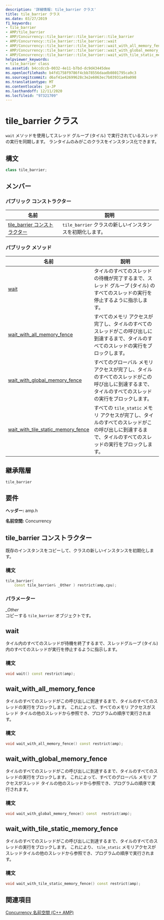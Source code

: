 ```yaml
---
description: '詳細情報: tile_barrier クラス'
title: tile_barrier クラス
ms.date: 03/27/2019
f1_keywords:
- tile_barrier
- AMP/tile_barrier
- AMP/Concurrency::tile_barrier::tile_barrier::tile_barrier
- AMP/Concurrency::tile_barrier::tile_barrier::wait
- AMP/Concurrency::tile_barrier::tile_barrier::wait_with_all_memory_fence
- AMP/Concurrency::tile_barrier::tile_barrier::wait_with_global_memory_fence
- AMP/Concurrency::tile_barrier::tile_barrier::wait_with_tile_static_memory_fence
helpviewer_keywords:
- tile_barrier class
ms.assetid: b4ccdccb-0032-4e11-b7bd-dc9d43445dee
ms.openlocfilehash: b4fd1758f9786f4cbb78556daadb0801795ca9c3
ms.sourcegitcommit: d6af41e42699628c3e2e6063ec7b03931a49a098
ms.translationtype: MT
ms.contentlocale: ja-JP
ms.lasthandoff: 12/11/2020
ms.locfileid: "97321709"
---
```

# <a name="tile_barrier-class"></a>tile_barrier クラス

`wait` メソッドを使用してスレッド グループ (タイル) で実行されているスレッドの実行を同期します。 ランタイムのみがこのクラスをインスタンス化できます。

## <a name="syntax"></a>構文

```cpp
class tile_barrier;
```

## <a name="members"></a>メンバー

### <a name="public-constructors"></a>パブリック コンストラクター

|名前|説明|
|----------|-----------------|
|[tile_barrier コンストラクター](#ctor)|`tile_barrier` クラスの新しいインスタンスを初期化します。|

### <a name="public-methods"></a>パブリック メソッド

|名前|説明|
|----------|-----------------|
|[wait](#wait)|タイルのすべてのスレッドの待機が完了するまで、スレッド グループ (タイル) のすべてのスレッドの実行を停止するように指示します。|
|[wait_with_all_memory_fence](#wait_with_all_memory_fence)|すべてのメモリ アクセスが完了し、タイルのすべてのスレッドがこの呼び出しに到達するまで、タイルのすべてのスレッドの実行をブロックします。|
|[wait_with_global_memory_fence](#wait_with_global_memory_fence)|すべてのグローバル メモリ アクセスが完了し、タイルのすべてのスレッドがこの呼び出しに到達するまで、タイルのすべてのスレッドの実行をブロックします。|
|[wait_with_tile_static_memory_fence](#wait_with_tile_static_memory_fence)|すべての `tile_static` メモリ アクセスが完了し、タイルのすべてのスレッドがこの呼び出しに到達するまで、タイルのすべてのスレッドの実行をブロックします。|

## <a name="inheritance-hierarchy"></a>継承階層

`tile_barrier`

## <a name="requirements"></a>要件

**ヘッダー:** amp.h

**名前空間:** Concurrency

## <a name="tile_barrier-constructor"></a><a name="ctor"></a> tile_barrier コンストラクター

既存のインスタンスをコピーして、クラスの新しいインスタンスを初期化します。

### <a name="syntax"></a>構文

```cpp
tile_barrier(
    const tile_barrier& _Other ) restrict(amp,cpu);
```

### <a name="parameters"></a>パラメーター

*_Other*<br/>
コピーする `tile_barrier` オブジェクトです。

## <a name="wait"></a>wait

タイル内のすべてのスレッドが待機を終了するまで、スレッドグループ (タイル) 内のすべてのスレッドが実行を停止するように指示します。

### <a name="syntax"></a>構文

```cpp
void wait() const restrict(amp);
```

## <a name="wait_with_all_memory_fence"></a><a name="wait_with_all_memory_fence"></a> wait_with_all_memory_fence

タイルのすべてのスレッドがこの呼び出しに到達するまで、タイルのすべてのスレッドの実行をブロックします。 これによって、すべてのメモリ アクセスがスレッド タイルの他のスレッドから参照でき、プログラムの順序で実行されます。

### <a name="syntax"></a>構文

```cpp
void wait_with_all_memory_fence() const restrict(amp);
```

## <a name="a-namewait_with_global_memory_fence-wait_with_global_memory_fence"></a><a name="wait_with_global_memory_fence"> wait_with_global_memory_fence

タイルのすべてのスレッドがこの呼び出しに到達するまで、タイルのすべてのスレッドの実行をブロックします。 これによって、すべてのグローバル メモリ アクセスがスレッド タイルの他のスレッドから参照でき、プログラムの順序で実行されます。

### <a name="syntax"></a>構文

```cpp
void wait_with_global_memory_fence() const  restrict(amp);
```

## <a name="a-namewait_with_tile_static_memory_fence-wait_with_tile_static_memory_fence"></a><a name="wait_with_tile_static_memory_fence"> wait_with_tile_static_memory_fence

タイルのすべてのスレッドがこの呼び出しに到達するまで、タイルのすべてのスレッドの実行をブロックします。 これにより、 `tile_static` メモリアクセスがスレッドタイルの他のスレッドから参照でき、プログラムの順序で実行されます。

### <a name="syntax"></a>構文

```cpp
void wait_with_tile_static_memory_fence() const restrict(amp);
```

## <a name="see-also"></a>関連項目

[Concurrency 名前空間 (C++ AMP)](concurrency-namespace-cpp-amp.md)
